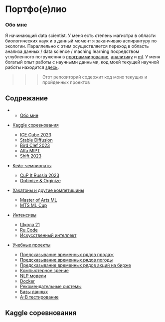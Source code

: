 # Портфо(е)лио
### Обо мне
Я начинающий data scientist. У меня есть степень магистра в области биологических наук и в данный момент я заканчиваю аспирантуру по экологии. Параллельно с этим осуществляется переход в область анализа данных / data science / maching learning посредством углубленного погружения в [программирование](#), [аналитику](#) и [ml](#). У меня богатый опыт работы с научными данными, код моей текущей научной работы находится [здесь](#).

>>> Этот репозиторий содержит код моих текущих и пройденных проектов

## Содрежание
-
    + [Обо мне](#обо-мне)
- [Kaggle соревнования](#kaggle-соревнования)
    + [ICE Cube 2023](#)
    + [Stable Diffusion](#)
    + [Bird Clef 2023](#)
    + [Alfa MIPT](#)
    + [Shift 2023](#)
- [Кейс-чемпионаты](#)
    + [CuP It Russia 2023](#)
    + [Optimize & Orginize](#)
- [Хакатоны и другие компетишины](#)
    + [Master of Arts ML](#)
    + [MTS ML Cup](#)
- [Интенсивы](#)
    + [Школа 21](#)
    + [Ru Code](#)
    + [Искусственный интеллект](#)
  
- [Учебные проекты](#)
    + [Предсказывание временных рядов продаж](#)
    + [Предсказывание временных рядов погоды](#)
    + [Предсказывание временных рядов акций на бирже](#)
    + [Компьютерное зрение](#)
    + [NLP модели](#)
    + [Docker](#)
    + [Рекомендательные системы](#)
    + [Базы данных](#)
    + [A-B тестирование](#)

## Kaggle соревнования


